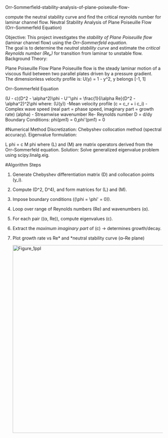 Orr-Sommerfield-stability-analysis-of-plane-poiseulle-flow-

compute the neutral stability curve and find the critical reynolds number for laminar channel flow.
Neutral Stability Analysis of Plane Poiseuille Flow (Orr–Sommerfeld Equation)

 Objective:
This project investigates the *stability of Plane Poiseuille flow* (laminar channel flow) using the *Orr–Sommerfeld equation*.  
The goal is to determine the *neutral stability curve* and estimate the *critical Reynolds number (Reₚ)* for transition from laminar to unstable flow.
 Background Theory:

Plane Poiseuille Flow
Plane Poiseuille flow is the steady laminar motion of a viscous fluid between two parallel plates driven by a pressure gradient.  
The dimensionless velocity profile is:
U(y) = 1 - y^2,  y belongs [-1, 1]

Orr–Sommerfeld Equation

(U - c)(D^2 - \alpha^2)\phi - U''\phi = \frac{1}{i\alpha Re}(D^2 - \alpha^2)^2\phi
where:
(U(y)) -Mean velocity profile 
(c = c_r + i c_i) - Complex wave speed (real part = phase speed, imaginary part = growth rate) 
(alpha) - Streamwise wavenumber 
Re- Reynolds number 
D = d/dy
Boundary Conditions:
phi(pm1) = 0,phi'(pm1) = 0

#Numerical Method
Discretization: Chebyshev collocation method (spectral accuracy).
Eigenvalue formulation:
  
L phi = c M phi
where (L) and (M) are matrix operators derived from the Orr–Sommerfeld equation.
Solution: Solve generalized eigenvalue problem using scipy.linalg.eig.

#Algorithm Steps
1. Generate Chebyshev differentiation matrix \(D\) and collocation points \(y_i\).
2. Compute \(D^2, D^4\), and form matrices for \(L\) and \(M\).
3. Impose boundary conditions (\(\phi = \phi' = 0\)).
4. Loop over range of Reynolds numbers (Re) and wavenumbers (α).
5. For each pair \((α, Re)\), compute eigenvalues \(c\).
6. Extract the *maximum imaginary part* of \(c\) → determines growth/decay.
7. Plot growth rate vs Re* and *neutral stability curve (α–Re plane)

   <img width="800" height="600" alt="Figure_1ppl" src="https://github.com/user-attachments/assets/25f3a74d-f874-467a-899d-eb0705875906" />




